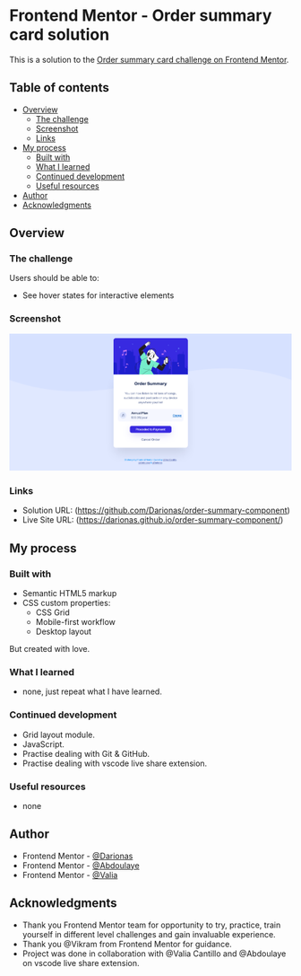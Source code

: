 # Frontend Mentor - Order summary card solution

This is a solution to the [Order summary card challenge on Frontend Mentor](https://www.frontendmentor.io/challenges/order-summary-component-QlPmajDUj).

## Table of contents

- [Overview](#overview)
  - [The challenge](#the-challenge)
  - [Screenshot](#screenshot)
  - [Links](#links)
- [My process](#my-process)
  - [Built with](#built-with)
  - [What I learned](#what-i-learned)
  - [Continued development](#continued-development)
  - [Useful resources](#useful-resources)
- [Author](#author)
- [Acknowledgments](#acknowledgments)

## Overview

### The challenge

Users should be able to:

- See hover states for interactive elements

### Screenshot

![Order_summary_card](./images/order_summary_card.png)

### Links

- Solution URL: (https://github.com/Darionas/order-summary-component)
- Live Site URL: (https://darionas.github.io/order-summary-component/)

## My process

### Built with

- Semantic HTML5 markup
- CSS custom properties:
    - CSS Grid
    - Mobile-first workflow
    - Desktop layout

But created with love.

### What I learned

- none, just repeat what I have learned.


### Continued development

- Grid layout module.
- JavaScript.
- Practise dealing with Git & GitHub.
- Practise dealing with vscode live share extension.

### Useful resources

- none

## Author

- Frontend Mentor - [@Darionas](https://www.frontendmentor.io/profile/Darionas)
- Frontend Mentor - [@Abdoulaye](https://www.frontendmentor.io/profile/Abdoulaye33)
- Frontend Mentor - [@Valia](https://www.frontendmentor.io/profile/ValiaCantillo)

## Acknowledgments

- Thank you Frontend Mentor team for opportunity to try, practice, train yourself in different level challenges and gain invaluable experience.
- Thank you @Vikram from Frontend Mentor for guidance.
- Project was done in collaboration with @Valia Cantillo and @Abdoulaye on vscode live share extension.


